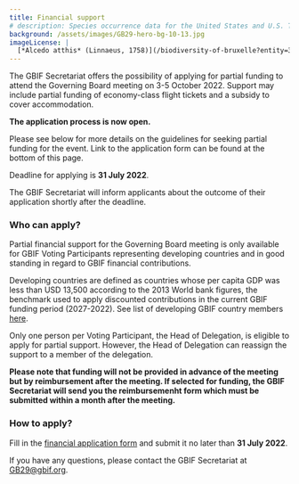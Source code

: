 ```yaml
---
title: Financial support
# description: Species occurrence data for the United States and U.S. Territories.
background: /assets/images/GB29-hero-bg-10-13.jpg
imageLicense: |
  [*Alcedo atthis* (Linnaeus, 1758)](/biodiversity-of-bruxelle?entity=3058851394&view=TABLE) observed in Belgium by jrassart (licensed under http://creativecommons.org/licenses/by-nc/4.0/)
---
```


The GBIF Secretariat offers the possibility of applying for partial funding to attend the Governing Board meeting on 3-5 October 2022. Support may include partial funding of economy-class flight tickets and a subsidy to cover accommodation. 

**The application process is now open.** 

Please see below for more details on the guidelines for seeking partial funding for the event. Link to the application form can be found at the bottom of this page. 

Deadline for applying is **31 July 2022**.

The GBIF Secretariat will inform applicants about the outcome of their application shortly after the deadline. 

### Who can apply?

Partial financial support for the Governing Board meeting is only available for GBIF Voting Participants representing developing countries and in good standing in regard to GBIF financial contributions. 

Developing countries are defined as countries whose per capita GDP was less than USD 13,500 according to the 2013 World bank figures, the benchmark used to apply discounted contributions in the current GBIF funding period (2027-2022). See list of developing GBIF country members [here](/assets/documents/GB29_VP_developing_countries.pdf). 

Only one person per Voting Participant, the Head of Delegation, is eligible to apply for partial support. However, the Head of Delegation can reassign the support to a member of the delegation.  

**Please note that funding will not be provided in advance of the meeting but by reimbursement after the meeting. If selected for funding, the GBIF Secretariat will send you the reimbursemenht form which must be submitted within a month after the meeting.**

### How to apply?

Fill in the [financial application form](https://forms.gle/5bzjPYD4EMQGfs658) and submit it no later than **31 July 2022**. 

If you have any questions, please contact the GBIF Secretariat at [GB29@gbif.org](mailto:GB29@gbif.org).


